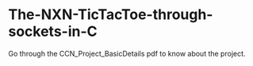 # The-NXN-TicTacToe-through-sockets-in-C

Go through the CCN_Project_BasicDetails pdf to know about the project. 
